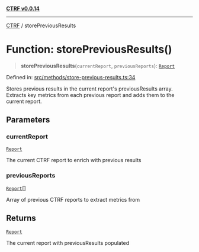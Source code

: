 [**CTRF v0.0.14**](../README.md)

***

[CTRF](../README.md) / storePreviousResults

# Function: storePreviousResults()

> **storePreviousResults**(`currentReport`, `previousReports`): [`Report`](../interfaces/Report.md)

Defined in: [src/methods/store-previous-results.ts:34](https://github.com/ctrf-io/ctrf-core-js/blob/main/src/methods/store-previous-results.ts#L34)

Stores previous results in the current report's previousResults array.
Extracts key metrics from each previous report and adds them to the current report.

## Parameters

### currentReport

[`Report`](../interfaces/Report.md)

The current CTRF report to enrich with previous results

### previousReports

[`Report`](../interfaces/Report.md)[]

Array of previous CTRF reports to extract metrics from

## Returns

[`Report`](../interfaces/Report.md)

The current report with previousResults populated
